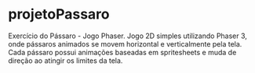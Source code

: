 # projetoPassaro
Exercício do Pássaro - Jogo Phaser. Jogo 2D simples utilizando Phaser 3, onde pássaros animados se movem horizontal e verticalmente pela tela. Cada pássaro possui animações baseadas em spritesheets e muda de direção ao atingir os limites da tela.
